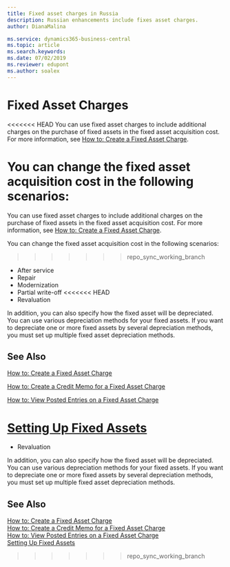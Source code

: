 ```yaml
---
title: Fixed asset charges in Russia
description: Russian enhancements include fixes asset charges.
author: DianaMalina

ms.service: dynamics365-business-central
ms.topic: article
ms.search.keywords:
ms.date: 07/02/2019
ms.reviewer: edupont
ms.author: soalex
---
```


# Fixed Asset Charges

<<<<<<< HEAD
You can use fixed asset charges to include additional charges on the purchase of fixed assets in the fixed asset acquisition cost. For more information, see [How to: Create a Fixed Asset Charge](how-to-create-a-fixed-asset-charge.md). 

You can change the fixed asset acquisition cost in the following scenarios: 
=======
You can use fixed asset charges to include additional charges on the purchase of fixed assets in the fixed asset acquisition cost. For more information, see [How to: Create a Fixed Asset Charge](how-to-create-a-fixed-asset-charge.md).  

You can change the fixed asset acquisition cost in the following scenarios:  
>>>>>>> repo_sync_working_branch

- After service
- Repair
- Modernization
- Partial write-off
<<<<<<< HEAD
- Revaluation 

In addition, you can also specify how the fixed asset will be depreciated. You can use various depreciation methods for your fixed assets. If you want to depreciate one or more fixed assets by several depreciation methods, you must set up multiple fixed asset depreciation methods.

 

## See Also

[How to: Create a Fixed Asset Charge](How-to-Create-a-Fixed-Asset-Charge.md)

[How to: Create a Credit Memo for a Fixed Asset Charge](How-to-Create-a-Credit-Memo-for-a-Fixed-Asset-Charge.md)

[How to: View Posted Entries on a Fixed Asset Charge](How-to-View-Posted-Entries-on-a-Fixed-Asset-Charge.md)

[Setting Up Fixed Assets](../../fa-setup)
=======
- Revaluation

In addition, you can also specify how the fixed asset will be depreciated. You can use various depreciation methods for your fixed assets. If you want to depreciate one or more fixed assets by several depreciation methods, you must set up multiple fixed asset depreciation methods.

## See Also

[How to: Create a Fixed Asset Charge](How-to-Create-a-Fixed-Asset-Charge.md)  
[How to: Create a Credit Memo for a Fixed Asset Charge](How-to-Create-a-Credit-Memo-for-a-Fixed-Asset-Charge.md)  
[How to: View Posted Entries on a Fixed Asset Charge](How-to-View-Posted-Entries-on-a-Fixed-Asset-Charge.md)  
[Setting Up Fixed Assets](../../fa-setup.md)  
>>>>>>> repo_sync_working_branch
